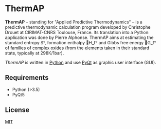 # ThermAP

**ThermAP** – standing for "Applied Predictive Thermodynamics" – is a predictive thermodynamic calculation program developed by Christophe Drouet at CIRIMAT-CNRS Toulouse, France. Its translation into a Python application was done by Pierre Alphonse.
ThermAP aims at estimating the standard entropy S°, formation enthalpy H_f° and Gibbs free energy G_f° of
families of complex oxides (from the elements taken in their standard state, typically at 298K/1bar).

*ThermAP* is written in [Python](https://en.wikipedia.org/wiki/Python_(programming_language)) and use [PyQt](https://riverbankcomputing.com/software/pyqt/) as graphic user interface (GUI).


## Requirements

- Python (>3.5)
- PyQt5


## License
[MIT](https://choosealicense.com/licenses/mit/)
